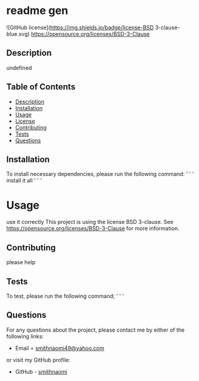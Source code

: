 # readme gen

![GitHub license](https://img.shields.io/badge/license-BSD 3-clause-blue.svg)
https://opensource.org/licenses/BSD-3-Clause

## Description

undefined

## Table of Contents

- [Description](#description)
- [Installation](#installation)
- [Usage](#usage)
- [License](#license)
- [Contributing](#contributing)
- [Tests](#tests)
- [Questions](#questions)

## Installation

To install necessary dependencies, please run the following command:
' ' '
install it all
' ' '

# Usage

use it correctly
This project is using the license BSD 3-clause. See https://opensource.org/licenses/BSD-3-Clause for more information.

## Contributing

please help

## Tests

To test, please run the following command;
' ' '

## Questions

For any questions about the project, please contact me by either of the following links:

- Email = smithnaomi49@yahoo.com

or visit my GitHub profile:

- GitHub - [smithnaomi](https://github.com/smithnaomi)
